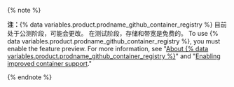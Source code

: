 {% note %}

**注：**{% data variables.product.prodname_github_container_registry %} 目前处于公测阶段，可能会更改。 在测试阶段，存储和带宽是免费的。 To use {% data variables.product.prodname_github_container_registry %}, you must enable the feature preview. For more information, see "[About {% data variables.product.prodname_github_container_registry %}](/packages/getting-started-with-github-container-registry/about-github-container-registry)" and "[Enabling improved container support](/packages/getting-started-with-github-container-registry/enabling-improved-container-support)."

{% endnote %}
